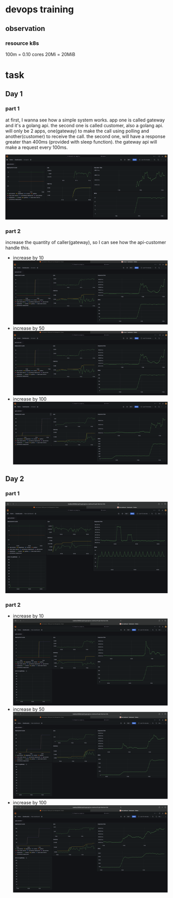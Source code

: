 # devops training

## observation

### resource k8s

100m = 0.10 cores
20Mi = 20MiB

# task

## Day 1

### part 1

at first, I wanna see how a simple system works.
app one is called gateway and it's a golang api.
the second one is called customer, also a golang api.
will only be 2 apps, one(gateway) to make the call using polling and another(customer) to receive the call.
the second one, will have a response greater than 400ms (provided with sleep function).
the gateway api will make a request every 100ms.

![part_1.png](part_1.png)

### part 2

increase the quantity of caller(gateway), so I can see how the api-customer handle this.

- increase by 10
  ![part_2-10.png](part_2-10.png)
- increase by 50
  ![part_2-10.png](part_2-10.png)
- increase by 100
  ![part_2-50.png](part_2-50.png)

## Day 2

### part 1

![part_1-day-2.png](part_1-day-2.png)

### part 2

- increase by 10
  ![part_2-10-day-2.png](part_2-10-day-2.png)
- increase by 50
  ![part_2-50-day-2.png](part_2-50-day-2.png)
- increase by 100
  ![part_2-100-day-2.png](part_2-100-day-2.png)
